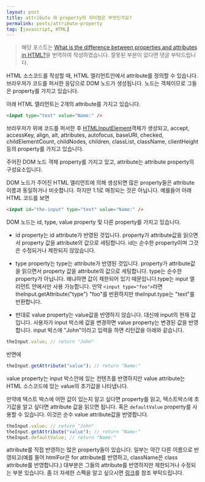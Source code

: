 ```yaml
---
layout: post
title: attribute 와 property의 차이점은 무엇인가요?
permalink: posts/attribute-property
tag: [javascript, HTML]
---
```


> 해당 포스트는 [What is the difference between properties and attributes in HTML?](https://stackoverflow.com/questions/6003819/what-is-the-difference-between-properties-and-attributes-in-html)을 번역하여 작성하였습니다. 잘못된 부분이 있다면 댓글 부탁드립니다.

HTML 소스코드를 작성할 때, HTML 엘리먼트안에서 attribute를 정의할 수 있습니다. 브라우져가 코드를 퍼서한 응답으로 DOM 노드가 생성됩니다. 노드는 객체이므로 그들은 property를 가지고 있습니다.

아래 HTML 엘리먼트는 2개의 attribute를 가지고 있습니다.

```html
<input type="text" value="Name:" />
```

브라우저가 위에 코드를 퍼서한 후 [HTMLInputElement](https://developer.mozilla.org/en-US/docs/Web/API/HTMLInputElement)객체가 생성되고, accept, accessKey, align, alt, attributes, autofocus, baseURI, checked, childElementCount, childNodes, children, classList, className, clientHeight 등의 property를 가지고 있습니다.

주어진 DOM 노드 객체 property를 가지고 있고, attribute는 attribute property의 구성요소입니다.

DOM 노드가 주어진 HTML 엘리먼트에 의해 생성되면 많은 property들은 attribute 이름과 동일하거나 비슷합니다. 하지만 1:1로 매칭되는 것은 아닙니다. 예를들어 아래 HTML 코드를 보면

```html
<input id="the-input" type="text" value="Name:" />
```

DOM 노드는 id, type, value property 및 다른 property를 가지고 있습니다.

- id property는 id attribute가 반영된 것입니다. property가 attribute값을 읽으면서 property 값을 attribute의 값으로 세팅합니다. id는 순수한 property이며 그것은 수정되거나 제한되지 않았습니다.

- type property는 type는 attribute가 반영된 것입니다. property가 attribute값을 읽으면서 property 값을 attribute의 값으로 세팅합니다. type는 순수한 property가 아닙니다. 왜냐하면 값이 제한되어 있기 때문입니다.type는 input 엘리먼트 안에서만 사용 가능합니다. 만약 `<input type="foo">`라면 theInput.getAttribute("type") "foo"를 반환하지만 theInput.type는 "text"를 반환합니다.

- 반대로 value property는 value값을 반영하지 않습니다. 대신에 input의 현재 값입니다. 사용자가 input 박스에 값을 변경하면 value property는 변경된 값을 반영합니다. input 박스에 "John"이라고 입력을 하면 리턴값을 아래와 같습니다.

```javascript
theInput.value; // return "John"
```

반면에

```javascript
theInput.getAttribute("value"); // return "Name:"
```

value property는 input 박스안에 있는 컨텐츠를 반영하지만 value attribute는 HTML 소스코드에 있는 value의 초기값을 나타냅니다.

만약에 텍스트 박스에 어떤 값이 있는지 알고 싶다면 property를 읽고, 텍스트박스에 초기값을 알고 싶다면 attribute 값을 읽으면 됩니다. 혹은 `defaultValue` property를 사용할 수 있습니다. 이것은 순수 value attribute값을 반영합니다.

```javascript
theInput.value; // return "John"
theInput.getAttribute("value"); // return "Name:"
theInput.defaultValue; // return "Name:"
```

attribute를 직접 반영하는 많은 property들이 있습니다. 일부는 약간 다른 이름으로 반영되고(예를 들어 htmlFor은 for attribute를 반영하고, className은 class attribute를 반영합니다.) 대부분은 그들의 attribute를 반영하지만 제한되거나 수정되는 부분 있습니다. 좀 더 자세한 스펙을 알고 싶으시면 [링크](https://www.w3.org/TR/html5/infrastructure.html#reflect)를 참조 부탁드립니다.
